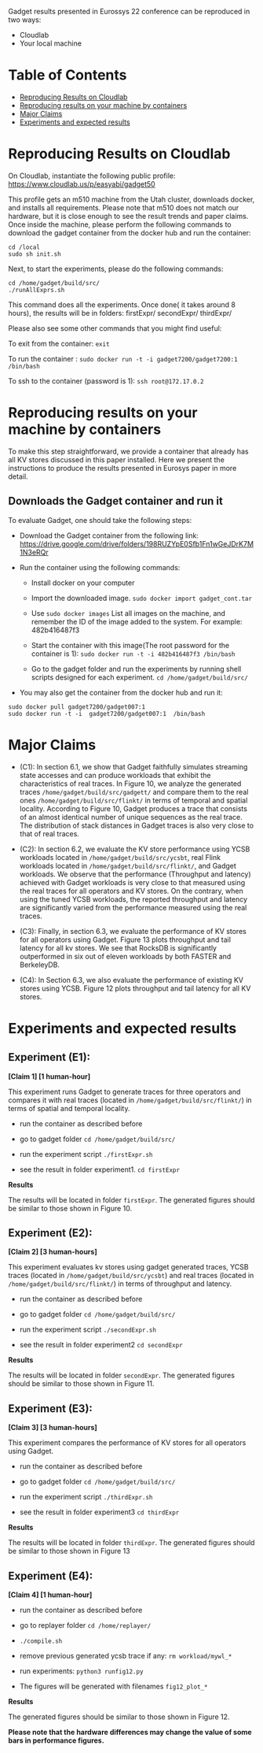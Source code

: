 
Gadget results presented in Eurossys 22 conference can be reproduced in two ways:
- Cloudlab
- Your local machine


# Table of Contents
  - [Reproducing Results on Cloudlab](#reproducing-results-on-cloudlab)
  - [Reproducing results on your machine by containers](#reproducing-results-on-your-machine-by-containers)
  - [Major Claims](#major-claims)
  - [Experiments and expected results](#experiments-and-expected-results)



# Reproducing Results on Cloudlab

On Cloudlab, instantiate the following public profile: 
https://www.cloudlab.us/p/easyabi/gadget50

This profile gets an m510 machine from the Utah cluster, downloads docker, and installs all requirements.
Please note that m510 does not match our hardware, but it is close enough to see the result trends and paper claims.
Once inside the machine, please perform the following commands to download the gadget container from the docker hub and run the container:
```
cd /local
sudo sh init.sh
```
Next, to start the experiments, please do the following commands:
```
cd /home/gadget/build/src/
./runAllExprs.sh
```

This command does all the experiments. Once done( it takes around 8 hours), the results will be in folders: firstExpr/ secondExpr/ thirdExpr/

Please also see some other commands that you might find useful:

To exit from the container: `exit`

To run the container : `sudo docker run -t -i gadget7200/gadget7200:1 /bin/bash`

To ssh to the container (password is 1): `ssh root@172.17.0.2`


# Reproducing results on your machine by containers

To make this step straightforward, we provide a container that already has all KV stores discussed in this paper installed. Here we present  the instructions to produce the results presented in Eurosys paper in more detail. 


## Downloads the Gadget container  and run it

To evaluate Gadget, one should take the following steps:

- Download the Gadget container from the following link: https://drive.google.com/drive/folders/198RUZYpE0Sfb1Fn1wGeJDrK7M1N3eRQr

- Run the container using the following commands:

  - Install docker on your computer

  - Import the downloaded image. `sudo docker import gadget_cont.tar`

  - Use `sudo docker images` List all images on the machine, and remember the ID of the image added to the system. For example: 482b416487f3

  - Start the container with this image(The root password for the container is 1): `sudo docker run -t -i 482b416487f3 /bin/bash`

  - Go to the gadget folder and run the experiments by running shell scripts designed for each experiment. `cd /home/gadget/build/src/`

- You may also get the container from the docker hub and run it:
```
sudo docker pull gadget7200/gadget007:1
sudo docker run -t -i  gadget7200/gadget007:1  /bin/bash
```


# Major Claims

- (C1): In section 6.1, we show that Gadget faithfully simulates streaming state accesses and can produce workloads that exhibit the characteristics of real traces. In Figure 10, we analyze the generated traces `/home/gadget/build/src/gadgett/` and compare them to the real ones `/home/gadget/build/src/flinkt/` in terms of temporal and spatial locality. According to Figure 10,  Gadget produces a trace that consists of an almost identical number of unique sequences as the real trace. The distribution of stack distances in Gadget traces is also very close to that of real traces.

- (C2): In section 6.2, we evaluate the KV store performance using YCSB workloads located in `/home/gadget/build/src/ycsbt`, real Flink workloads located in `/home/gadget/build/src/flinkt/`, and Gadget workloads. We observe that the performance (Throughput and latency) achieved with Gadget workloads is very close to that measured using the real traces for all operators and KV stores. On the contrary, when using the tuned YCSB workloads, the reported throughput and latency are significantly varied from the performance measured using the real traces.

- (C3): Finally, in section 6.3, we evaluate the performance of KV stores for all operators using Gadget. Figure 13 plots throughput and tail latency for all kv stores. We see that RocksDB is significantly outperformed in six out of eleven workloads by both FASTER and BerkeleyDB.

- (C4): In Section 6.3, we also evaluate the performance of existing KV stores using YCSB. Figure 12 plots throughput and tail latency for all KV stores.

# Experiments and expected results

## Experiment (E1):

**[Claim 1] [1 human-hour]**

This experiment runs Gadget to generate traces for three operators and compares it with real traces (located in `/home/gadget/build/src/flinkt/`) in terms of spatial and temporal locality.

- run the container as described before

- go to gadget folder `cd /home/gadget/build/src/`

- run the experiment script `./firstExpr.sh`

- see the result in folder experiment1. `cd firstExpr`


**Results**

The results will be located in folder `firstExpr`. The generated figures should be similar to those shown in Figure 10.


## Experiment (E2):

**[Claim 2] [3 human-hours]**

This experiment evaluates kv stores using gadget generated traces, YCSB traces (located in `/home/gadget/build/src/ycsbt`) and real traces (located in `/home/gadget/build/src/flinkt/`) in terms of throughput and latency.

- run the container as described before

- go to gadget folder `cd /home/gadget/build/src/`

- run the experiment script `./secondExpr.sh`

- see the result in folder experiment2 `cd secondExpr`

**Results**

The results will be located in folder `secondExpr`. The generated figures should be similar to those shown in Figure 11.


## Experiment (E3):

**[Claim 3] [3 human-hours]**

This experiment compares the performance of KV stores for all operators using Gadget.

- run the container as described before

- go to gadget folder `cd /home/gadget/build/src/`

- run the experiment script `./thirdExpr.sh `

- see the result in folder experiment3 `cd thirdExpr`

**Results**

The results will be located in folder `thirdExpr`. The generated figures should be similar to those shown in Figure 13

## Experiment (E4):

**[Claim 4] [1 human-hour]**

- run the container as described before

- go to replayer folder `cd /home/replayer/`
-  `./compile.sh`
- remove previous generated ycsb trace if any: `rm workload/mywl_*`

- run experiments:  `python3 runfig12.py`

- The figures will be generated  with filenames `fig12_plot_*`

**Results**

The generated figures should be similar to those shown in Figure 12.

**Please note that the hardware differences  may change  the value of some bars in performance figures.**
